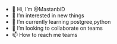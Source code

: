 - 👋 Hi, I’m @MastanbiD
- 👀 I’m interested in new things
- 🌱 I’m currently learning postgree,python
- 💞️ I’m looking to collaborate on teams
- 📫 How to reach me teams

<!---
MastanbiD/MastanbiD is a ✨ special ✨ repository because its `README.md` (this file) appears on your GitHub profile.
You can click the Preview link to take a look at your changes.
--->
